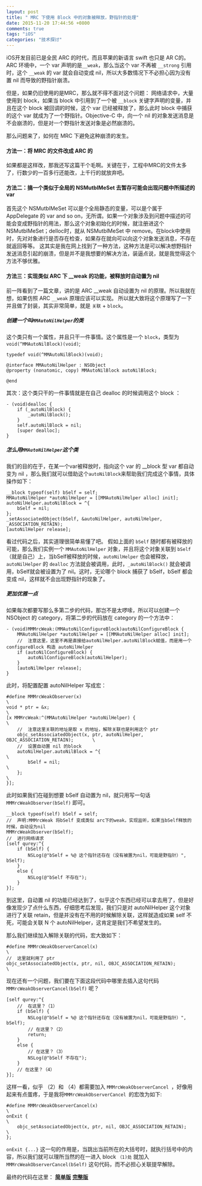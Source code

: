 ```yaml
---
layout: post
title: " MRC 下使用 Block 中的对象被释放，野指针的处理"
date: 2015-11-20 17:44:56 +0800
comments: true
tags: "iOS"
categories: "技术探讨"
---
```


iOS开发目前已是全民 ARC 的时代，而且苹果的新语言 swift 也只是 AR C的。ARC 环境中，一个 var 声明的是`__weak`，那么当这个 var 不再被 `__strong` 引用时，这个 `__weak` 的 var 就会自动变成 nil，所以大多数情况下不必担心因为没有置 nil 而导致的野指针崩溃。

但是，如果仍旧使用的是MRC，那么就不得不面对这个问题：
网络请求中，大量使用到 block，如果当 block 中引用到了一个被 `__block` 关键字声明的变量，并且在这个 block 被回调的时候，这个 var 已经被释放了，那么此时 block 中捕获的这个 var 就成为了一个野指针。Objective-C 中，向一个 nil 的对象发送消息是不会崩溃的，但是对一个野指针发送对象是必然崩溃的。


那么问题来了，如何在 MRC 下避免这种崩溃的发生。
<!--more-->
#### 方法一：将 MRC 的文件改成 ARC 的
如果都是这样改，那我还写这篇干个毛啊。关键在于，工程中MRC的文件太多了，行数少的一百多行还能改，上千行的就放弃吧。
#### 方法二：搞一个类似于全局的 NSMutblMeSet 去暂存可能会出现问题中所描述的 var
首先这个 NSMutblMeSet 可以是个全局静态的变量，可以是个属于 AppDelegate 的 var and so on，无所谓。如果一个对象涉及到问题中描述的可能会变成野指针的用法，那么这个对象初始化的时候，就注册进这个NSMutblMeSet；delloc时，就从 NSMutblMeSet 中 remove。在block中使用时，先对对象进行是否存在检查，如果存在就向可以向这个对象发送消息，不存在就返回等等。
这其实是我在网上找到了一种方法，这种方法是可以解决想野指针发送消息引起的崩溃，但是并不是我想要的解决方法，装逼点说，就是我觉得这个方法不够优雅。
#### 方法三：实现类似 ARC 下 __weak 的功能，被释放时自动置为 nil
前一阵看到了一篇文章，讲的是 ARC __weak 自动设置为 nil 的原理。所以我就在想，如果仿照 ARC `__weak` 原理应该可以实现。
所以就大致将这个原理写了一下并且做了封装，其实非常简单，就是 `关联` + `block`。


##### 创建一个叫`MMAutoNilHelper`的类


这个类只有一个属性，并且只干一件事情。这个属性是一个 `block`，类型为`void(^MMAutoNilBlock)(void)`;

```
typedef void(^MMAutoNilBlock)(void);

@interface MMAutoNilHelper : NSObject
@property (nonatomic, copy) MMAutoNilBlock autoNilBlock;

@end
```


其次：这个类只干的一件事情就是在自己 dealloc 的时候调用这个 block ：

```
- (void)dealloc {
    if (_autoNilBlock) {
        _autoNilBlock();
    }
    self.autoNilBlock = nil;
    [super dealloc];
}
```


##### 怎么用`MMAutoNilHelper`这个类


我们的目的在于，在某一个var被释放时，指向这个 var 的 __block 型 var 都自动变为 nil ，那么我们就可以借助这个`autoNilBlock`来帮助我们完成这个事情，具体操作如下：

```
__block typeof(self) bSelf = self;
MMAutoNilHelper *autoNilHelper = [[MMAutoNilHelper alloc] init];
autoNilHelper.autoNilBlock = ^{
    bSelf = nil;
};
_setAssociatedObject(bSelf, &autoNilHelper, autoNilHelper, _ASSOCIATION_RETAIN);
[autoNilHelper release];
```
看过代码之后，其实道理很简单易懂了吧。
假如上面的 `bSelf` 随时都有被释放的可能，那么我们实例一个 `MMAutoNilHelper` 对象，并且将这个对象关联到 `bSelf`（就是自己）上，当bSelf被释放的时候，`autoNilHelper` 也会被释放，`autoNilHelper` 的 `dealloc` 方法就会被调用，此时，`_autoNilBlock()` 就会被调用，bSelf就会被设置为了 nil。这时，无论哪个 block 捕获了 bSelf，bSelf 都会变成 nil，这样就不会出现野指针的现象了。


##### 更加优雅一点


如果每次都要写那么多第二步的代码，那岂不是太啰嗦，所以可以创建一个 NSObject 的 category，将第二步的代码放在 category 的一个方法中：

```
- (void)MMMrcWeak:(MMAutoNilConfigureBlock)autoNilConfigureBlock {
    MMAutoNilHelper *autoNilHelper = [[MMAutoNilHelper alloc] init];
    //	注意这里，这里不再是直接给autoNilHelper.autoNilBlock赋值，而是用一个 configureBlock 构造 autoNilHelper
    if (autoNilConfigureBlock) {
        autoNilConfigureBlock(autoNilHelper);
    }
    [autoNilHelper release];
}

```

此时，将配置配置 autoNilHelper 写成宏：

```
#define MMMrcWeakObserver(x)                                                        \
void * ptr = &x;                                                                    \
[x MMMrcWeak:^(MMAutoNilHelper *autoNilHelper) {                                    \
	//	注意这里关联的地址是取 x 的地址，解除关联也是利用这个 ptr
    objc_setAssociatedObject(x, ptr, autoNilHelper, OBJC_ASSOCIATION_RETAIN);       \
    //	设置自动置 nil 的block
    autoNilHelper.autoNilBlock = ^{                                                 \
        bSelf = nil;                                                                \
    };                                                                              \
}];        
```
此时如果我们在碰到想要 bSelf 自动置为 nil，就只用写一句话 `MMMrcWeakObserver(bSelf)` 即可。

```
__block typeof(self) bSelf = self;
//  声明:MMMrcWeak 将bSelf 变成类似 arc下的weak，实现监听，如果当bSelf释放的时候，自动设为nil
MMMrcWeakObserver(bSelf);                                                  
//  进行网络请求
[self qurey:^{
    if (bSelf) {
        NSLog(@"bSelf = %@ 这个指针还存在（没有被置为nil，可能是野指针）", bSelf);
    }
    else {
        NSLog(@"bSelf 不存在");
    }
}];
```

到这里，自动置 nil 的功能已经达到了，似乎这个东西已经可以拿去用了，但是好像发现少了点什么东西，仔细思考后发现，我们只是对 autoNilHelper 这个对象进行了关联 retain，但是并没有在不用的时候解除关联，这样就造成如果 self 不死，可能会关联 N 个 autoNilHelper，这肯定是我们不希望发生的。


那么我们继续加入解除关联的代码，宏大致如下：

```
#define MMMrcWeakObserverCancel(x)                                                  \
//	这里就利用了 ptr
objc_setAssociatedObject(x, ptr, nil, OBJC_ASSOCIATION_RETAIN);                     \
```

现在还有一个问题，我们要在下面这段代码中哪里去插入这句代码 `MMMrcWeakObserverCancel(bSelf)` 呢？

```
[self qurey:^{
	//	在这里？（1）
    if (bSelf) {
        NSLog(@"bSelf = %@ 这个指针还存在（没有被置为nil，可能是野指针）", bSelf);
        // 在这里？（2）
        return;
    }
    else {
		// 在这里？（3）
        NSLog(@"bSelf 不存在");
    }
    // 在这里？（4）
}];
```
这样一看，似乎 （2）和 （4）都需要加入 `MMMrcWeakObserverCancel `，好像用起来有点蛋疼，于是我将`MMMrcWeakObserverCancel `的宏改为如下:

```
#define MMMrcWeakObserverCancel(x)                                                  \
onExit {                                                                            \
    objc_setAssociatedObject(x, ptr, nil, OBJC_ASSOCIATION_RETAIN);                 \
};    
```
`onExit {...}` 这一句的作用是，当跳出当前所在的大括号时，就执行括号中的内容，所以我们就可以理所当然的在一进入 block `（1)处` 就加入 `MMMrcWeakObserverCancel(bSelf)` 这句代码，而不必担心关联提早解除。

最终的代码在这里：
[**简单版**](https://github.com/maquannene/MQAutoNilHelper/tree/master)
[**完整版**](https://github.com/maquannene/MQAutoNilHelper/tree/branch1.1)
